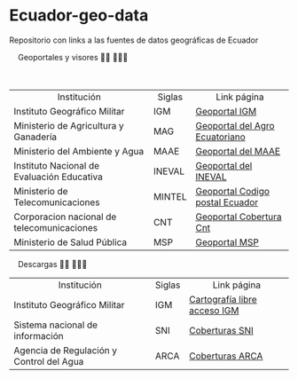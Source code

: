 # Ecuador-geo-data
Repositorio con links a las fuentes de datos geográficas de Ecuador
<br>

<table style="width:100%">
&nbsp; &nbsp; Geoportales y visores 👋🏾 👩🏾‍💻
<br>
<tr>
  <td align="center">Institución</td>
<td align="center">Siglas</td>
<td align="center">Link página</td>

</tr>
<tr>
<td>  Instituto Geográfico Militar     </td>
<td>
    IGM
  </td>
<td> <a href="http://www.geoportaligm.gob.ec/portal/">Geoportal IGM </td>
</tr>
<tr>
<td>  Ministerio de Agricultura y Ganadería  </td>
  <td>
    MAG
  </td>
<td> <a href="http://geoportal.agricultura.gob.ec/">Geoportal del Agro Ecuatoriano </td>
</tr>

<tr>
<td>  Ministerio del Ambiente y Agua  </td>
  <td>
    MAAE
  </td>
<td> <a href="http://ide.ambiente.gob.ec/mapainteractivo/">Geoportal del MAAE </td>
</tr>

<tr>
<td>  Instituto Nacional de Evaluación Educativa  </td>
  <td>
    INEVAL
  </td>
<td> <a href="http://geoportal.evaluacion.gob.ec:8080/ineval/publico.jsp">Geoportal del INEVAL </td>
</tr>

<tr>
<td>  Ministerio de Telecomunicaciones  </td>
  <td>
    MINTEL
  </td>
<td> <a href="http://www.codigopostal.gob.ec/">Geoportal Codigo postal Ecuador </td>
</tr>
  
  <tr>
<td>  Corporacion nacional de telecomunicaciones  </td>
  <td>
    CNT
  </td>
<td> <a href="https://gis.cnt.gob.ec/appgeoportal/">Geoportal Cobertura Cnt </td>
</tr>

<tr>
<td>  Ministerio de Salud Pública  </td>
  <td>
    MSP
  </td>
<td> <a href="https://geosalud.msp.gob.ec/geovisualizador/index.php">Geoportal MSP </td>
</tr>
<br>
<br>


<table style="width:100%">

&nbsp; &nbsp; Descargas 👋🏾 👩🏾‍💻

<tr>
<td align="center">Institución</td>
<td align="center">Siglas</td>
<td align="center">Link página</td>

</tr>
<tr>
<td>  Instituto Geográfico Militar     </td>
  <td>
    IGM
  </td>
<td> <a href="http://www.geoportaligm.gob.ec/portal/index.php/descargas/cartografia-de-libre-acceso/">Cartografía libre acceso IGM </td>
</tr>


<tr>
<td>  Sistema nacional de información  </td>
  <td>
    SNI
  </td>
<td> <a href="https://sni.gob.ec/coberturas">Coberturas SNI </td>
</tr>

<tr>
<td>  Agencia de Regulación y Control del Agua  </td>
  <td>
    ARCA
  </td>
<td> <a href="http://www.geoarca.gob.ec/geoportal_arca/Descargas.php">Coberturas ARCA </td>
</tr>




</table>
